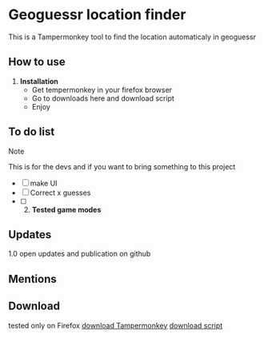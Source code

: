 # Geoguessr location finder
This is a Tampermonkey tool to find the location automaticaly in geoguessr
## How to use
1. **Installation**
   - Get tempermonkey in your firefox browser
   - Go to downloads here and download script
   - Enjoy
## To do list
> [!NOTE]
> This is for the devs and if you want to bring something to this project
   - [ ] make UI
   - [ ] Correct x guesses
   - [ ] 2. **Tested game modes**
## Updates
1.0 open updates and publication on github
## Mentions

## Download
tested only on Firefox 
[download Tampermonkey](<https://addons.mozilla.org/en-US/firefox/addon/tampermonkey/>)
[download script](<https://raw.githubusercontent.com/Maxetow/Geoguessr_location/main/Geoguessr Location Resolver (By maxetow)-1.0.user.js>)
